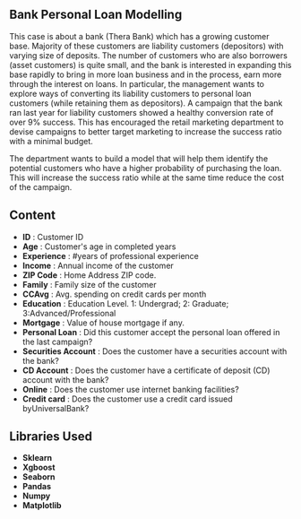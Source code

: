 ## Bank Personal Loan Modelling

This case is about a bank (Thera Bank) which has a growing customer base. Majority of these customers are liability customers (depositors) with varying size of deposits. The number of customers who are also borrowers (asset customers) is quite small, and the bank is interested in expanding this base rapidly to bring in more loan business and in the process, earn more through the interest on loans. In particular, the management wants to explore ways of converting its liability customers to personal loan customers (while retaining them as depositors). A campaign that the bank ran last year for liability customers showed a healthy conversion rate of over 9% success. This has encouraged the retail marketing department to devise campaigns to better target marketing to increase the success ratio with a minimal budget.

The department wants to build a model that will help them identify the potential customers who have a higher probability of purchasing the loan. This will increase the success ratio while at the same time reduce the cost of the campaign.

## Content

* **ID** : Customer ID
* **Age** : Customer's age in completed years
* **Experience** : #years of professional experience
* **Income** : Annual income of the customer 
* **ZIP Code** : Home Address ZIP code.
* **Family** : Family size of the customer
* **CCAvg** : Avg. spending on credit cards per month 
* **Education** : Education Level. 1: Undergrad; 2: Graduate; 3:Advanced/Professional
* **Mortgage** : Value of house mortgage if any. 
* **Personal Loan** : Did this customer accept the personal loan offered in the last campaign?
* **Securities Account** : Does the customer have a securities account with the bank?
* **CD Account** : Does the customer have a certificate of deposit (CD) account with the bank?
* **Online** : Does the customer use internet banking facilities?
* **Credit card** : Does the customer use a credit card issued byUniversalBank?

## Libraries Used

* **Sklearn**
* **Xgboost**
* **Seaborn**
* **Pandas**
* **Numpy**
* **Matplotlib**
